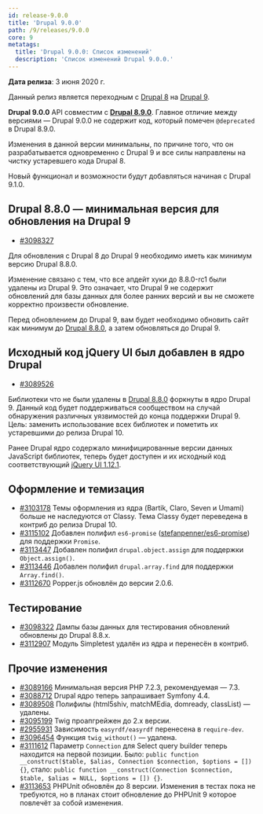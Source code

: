 ```yaml
---
id: release-9.0.0
title: 'Drupal 9.0.0'
path: /9/releases/9.0.0
core: 9
metatags:
  title: 'Drupal 9.0.0: Список изменений'
  description: 'Список изменений Drupal 9.0.0.'
---
```


**Дата релиза**: 3 июня 2020 г.

Данный релиз является переходным с [Drupal 8](../../8/drupal-8.md) на [Drupal 9](../drupal-9.md).

**Drupal 9.0.0** API совместим с [**Drupal 8.9.0**](../../8/releases/release-8.9.0.md). Главное отличие между версиями — Drupal 9.0.0 не содержит код, который помечен `@deprecated` в Drupal 8.9.0.

Изменения в данной версии минимальны, по причине того, что он разрабатывается одновременно с Drupal 9 и все силы направлены на чистку устаревшего кода Drupal 8.

Новый функционал и возможности будут добавляться начиная с Drupal 9.1.0.

## Drupal 8.8.0 — минимальная версия для обновления на Drupal 9 

- [#3098327](https://www.drupal.org/node/3098327)

Для обновления с Drupal 8 до Drupal 9 необходимо иметь как минимум версию Drupal 8.8.0.

Изменение связано с тем, что все апдейт хуки до 8.8.0-rc1 были удалены из Drupal 9. Это означает, что Drupal 9 не содержит обновлений для базы данных для более ранних версий и вы не сможете корректно произвести обновление.

Перед обновлением до Drupal 9, вам будет необходимо обновить сайт как минимум до [Drupal 8.8.0](../../8/releases/release-8.8.0.md), а затем обновляться до Drupal 9.

## Исходный код jQuery UI был добавлен в ядро Drupal

- [#3089526](https://www.drupal.org/node/3089526)

Библиотеки что не были удалены в [Drupal 8.8.0](../../8/releases/release-8.8.0.md) форкнуты в ядро Drupal 9. Данный код будет поддерживаться сообществом на случай обнаружения различных уязвимостей до конца поддержки Drupal 9. Цель: заменить использование всех библиотек и пометить их устаревшими до релиза Drupal 10.

Ранее Drupal ядро содержало минифицированные версии данных JavaScript библиотек, теперь будет доступен и их исходный код соответствующий [jQuery UI 1.12.1](https://github.com/jquery/jquery-ui/tree/1.12.1).

## Оформление и темизация

- [#3103178](https://www.drupal.org/node/3103178) Темы оформления из ядра (Bartik, Claro, Seven и Umami) больше не наследуются от Classy. Тема Classy будет переведена в контриб до релиза Drupal 10.
- [#3115102](https://www.drupal.org/node/3115102) Добавлен полифил `es6-promise` ([stefanpenner/es6-promise](https://github.com/stefanpenner/es6-promise)) для поддержки `Promise`.
- [#3113447](https://www.drupal.org/node/3113447) Добавлен полифил `drupal.object.assign` для поддержки `Object.assign()`.
- [#3113446](https://www.drupal.org/node/3113446) Добавлен полифил `drupal.array.find` для поддержки `Array.find()`.
- [#3112670](https://www.drupal.org/node/3112670) Popper.js обновлён до версии 2.0.6.

## Тестирование

- [#3098322](https://www.drupal.org/node/3098322) Дампы базы данных для тестирования обновлений обновлены до Drupal 8.8.x.
- [#3112907](https://www.drupal.org/node/3112907) Модуль Simpletest удалён из ядра и перенесён в контриб.

## Прочие изменения

- [#3089166](https://www.drupal.org/node/3089166) Минимальная версия PHP 7.2.3, рекомендуемая — 7.3.
- [#3088712](https://www.drupal.org/node/3088712) Drupal ядро теперь запрашивает Symfony 4.4.
- [#3089508](https://www.drupal.org/node/3089508) Полифилы (html5shiv, matchMEdia, domready, classList) — удалены.
- [#3095199](https://www.drupal.org/node/3095199) Twig проапгрейжен до 2.х версии.
- [#2955931](https://www.drupal.org/node/2955931) Зависимость `easyrdf/easyrdf` перенесена в `require-dev`.
- [#3096454](https://www.drupal.org/node/3096454) Функция `twig_without()` — удалена.
- [#3111612](https://www.drupal.org/node/3111612) Параметр `Connection` для Select query builder теперь находится на первой позиции. Было: `public function __construct($table, $alias, Connection $connection, $options = []) {}`, стало: `public function __construct(Connection $connection, $table, $alias = NULL, $options = []) {}`.
- [#3113653](https://www.drupal.org/node/3113653) PHPUnit обновлён до 8 версии. Изменения в тестах пока не требуются, но в планах стоит обновление до PHPUnit 9 которое повлечёт за собой изменения.